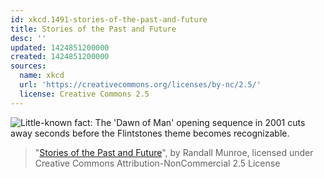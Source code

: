 ```yaml
---
id: xkcd.1491-stories-of-the-past-and-future
title: Stories of the Past and Future
desc: ''
updated: 1424851200000
created: 1424851200000
sources:
  name: xkcd
  url: 'https://creativecommons.org/licenses/by-nc/2.5/'
  license: Creative Commons 2.5
---
```

![Little-known fact: The 'Dawn of Man' opening sequence in 2001 cuts away seconds before the Flintstones theme becomes recognizable.](https://imgs.xkcd.com/comics/stories_of_the_past_and_future.png)
> "[Stories of the Past and Future](https://xkcd.com/1491/)", by Randall Munroe, licensed under Creative Commons Attribution-NonCommercial 2.5 License
